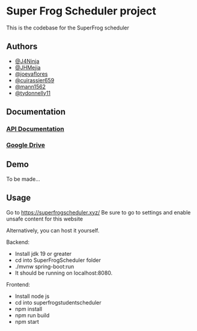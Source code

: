 # Super Frog Scheduler project

This is the codebase for the SuperFrog scheduler 

## Authors

- [@J4Ninja](https://www.github.com/J4Ninja)
- [@JHMejia](https://github.com/jhmejia)
- [@joeyaflores](https://github.com/joeyaflores)
- [@cuirassier659](https://github.com/cuirassier659)
- [@mann1562](https://github.com/mann1562)
- [@tydonnelly11](https://github.com/tydonnelly11)


## Documentation

### [API Documentation](https://jhmejia.com/superdocs)

### [Google Drive](https://drive.google.com/drive/folders/1CFxMNblwOV-mthVcRRb2gTsFxNRO7nlz?usp=sharing)


## Demo

To be made...


## Usage
Go to https://superfrogscheduler.xyz/
Be sure to go to settings and enable unsafe content for this website

Alternatively, you can host it yourself. 

Backend:
- Install jdk 19 or greater
- cd into SuperFrogScheduler folder
- ./mvnw spring-boot:run
- It should be running on localhost:8080. 

Frontend:
- Install node js
- cd into superfrogstudentscheduler
- npm install
- npm run build
- npm start



    
